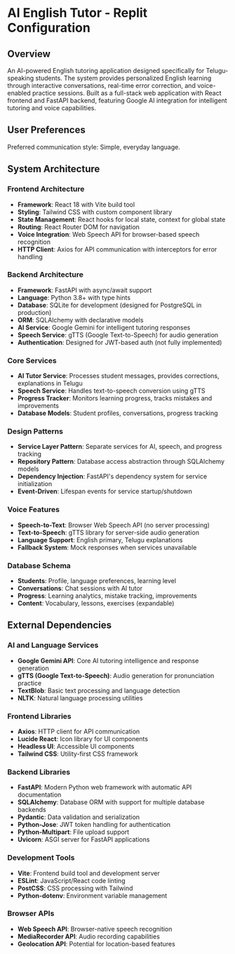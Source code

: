 # AI English Tutor - Replit Configuration

## Overview

An AI-powered English tutoring application designed specifically for Telugu-speaking students. The system provides personalized English learning through interactive conversations, real-time error correction, and voice-enabled practice sessions. Built as a full-stack web application with React frontend and FastAPI backend, featuring Google AI integration for intelligent tutoring and voice capabilities.

## User Preferences

Preferred communication style: Simple, everyday language.

## System Architecture

### Frontend Architecture
- **Framework**: React 18 with Vite build tool
- **Styling**: Tailwind CSS with custom component library
- **State Management**: React hooks for local state, context for global state
- **Routing**: React Router DOM for navigation
- **Voice Integration**: Web Speech API for browser-based speech recognition
- **HTTP Client**: Axios for API communication with interceptors for error handling

### Backend Architecture
- **Framework**: FastAPI with async/await support
- **Language**: Python 3.8+ with type hints
- **Database**: SQLite for development (designed for PostgreSQL in production)
- **ORM**: SQLAlchemy with declarative models
- **AI Service**: Google Gemini for intelligent tutoring responses
- **Speech Service**: gTTS (Google Text-to-Speech) for audio generation
- **Authentication**: Designed for JWT-based auth (not fully implemented)

### Core Services
- **AI Tutor Service**: Processes student messages, provides corrections, explanations in Telugu
- **Speech Service**: Handles text-to-speech conversion using gTTS
- **Progress Tracker**: Monitors learning progress, tracks mistakes and improvements
- **Database Models**: Student profiles, conversations, progress tracking

### Design Patterns
- **Service Layer Pattern**: Separate services for AI, speech, and progress tracking
- **Repository Pattern**: Database access abstraction through SQLAlchemy models
- **Dependency Injection**: FastAPI's dependency system for service initialization
- **Event-Driven**: Lifespan events for service startup/shutdown

### Voice Features
- **Speech-to-Text**: Browser Web Speech API (no server processing)
- **Text-to-Speech**: gTTS library for server-side audio generation
- **Language Support**: English primary, Telugu explanations
- **Fallback System**: Mock responses when services unavailable

### Database Schema
- **Students**: Profile, language preferences, learning level
- **Conversations**: Chat sessions with AI tutor
- **Progress**: Learning analytics, mistake tracking, improvements
- **Content**: Vocabulary, lessons, exercises (expandable)

## External Dependencies

### AI and Language Services
- **Google Gemini API**: Core AI tutoring intelligence and response generation
- **gTTS (Google Text-to-Speech)**: Audio generation for pronunciation practice
- **TextBlob**: Basic text processing and language detection
- **NLTK**: Natural language processing utilities

### Frontend Libraries
- **Axios**: HTTP client for API communication
- **Lucide React**: Icon library for UI components
- **Headless UI**: Accessible UI components
- **Tailwind CSS**: Utility-first CSS framework

### Backend Libraries
- **FastAPI**: Modern Python web framework with automatic API documentation
- **SQLAlchemy**: Database ORM with support for multiple database backends
- **Pydantic**: Data validation and serialization
- **Python-Jose**: JWT token handling for authentication
- **Python-Multipart**: File upload support
- **Uvicorn**: ASGI server for FastAPI applications

### Development Tools
- **Vite**: Frontend build tool and development server
- **ESLint**: JavaScript/React code linting
- **PostCSS**: CSS processing with Tailwind
- **Python-dotenv**: Environment variable management

### Browser APIs
- **Web Speech API**: Browser-native speech recognition
- **MediaRecorder API**: Audio recording capabilities
- **Geolocation API**: Potential for location-based features